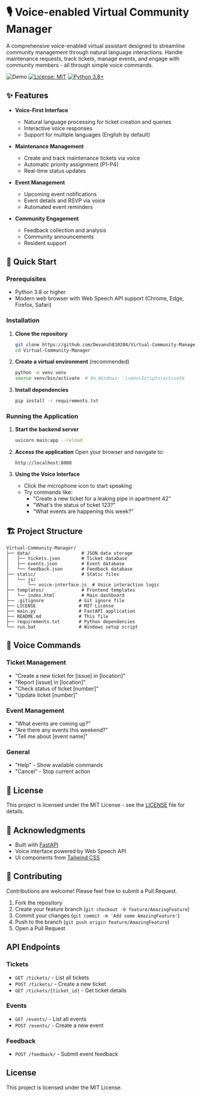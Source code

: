 # 🎙️ Voice-enabled Virtual Community Manager

A comprehensive voice-enabled virtual assistant designed to streamline community management through natural language interactions. Handle maintenance requests, track tickets, manage events, and engage with community members - all through simple voice commands.

![Demo](https://img.shields.io/badge/Demo-Available-success)
[![License: MIT](https://img.shields.io/badge/License-MIT-yellow.svg)](https://opensource.org/licenses/MIT)
[![Python 3.8+](https://img.shields.io/badge/Python-3.8+-blue.svg)](https://www.python.org/downloads/)

## ✨ Features

- **Voice-First Interface**
  - Natural language processing for ticket creation and queries
  - Interactive voice responses
  - Support for multiple languages (English by default)

- **Maintenance Management**
  - Create and track maintenance tickets via voice
  - Automatic priority assignment (P1-P4)
  - Real-time status updates

- **Event Management**
  - Upcoming event notifications
  - Event details and RSVP via voice
  - Automated event reminders

- **Community Engagement**
  - Feedback collection and analysis
  - Community announcements
  - Resident support

## 🚀 Quick Start

### Prerequisites
- Python 3.8 or higher
- Modern web browser with Web Speech API support (Chrome, Edge, Firefox, Safari)

### Installation

1. **Clone the repository**
   ```bash
   git clone https://github.com/Devansh810204/Virtual-Community-Manager.git
   cd Virtual-Community-Manager
   ```

2. **Create a virtual environment** (recommended)
   ```bash
   python -m venv venv
   source venv/bin/activate  # On Windows: .\venv\Scripts\activate
   ```

3. **Install dependencies**
   ```bash
   pip install -r requirements.txt
   ```

### Running the Application

1. **Start the backend server**
   ```bash
   uvicorn main:app --reload
   ```

2. **Access the application**
   Open your browser and navigate to:
   ```
   http://localhost:8000
   ```

3. **Using the Voice Interface**
   - Click the microphone icon to start speaking
   - Try commands like:
     - "Create a new ticket for a leaking pipe in apartment 42"
     - "What's the status of ticket 123?"
     - "What events are happening this week?"

## 🏗️ Project Structure

```
Virtual-Community-Manager/
├── data/                   # JSON data storage
│   ├── tickets.json        # Ticket database
│   ├── events.json         # Event database
│   └── feedback.json       # Feedback database
├── static/                 # Static files
│   └── js/
│       └── voice-interface.js  # Voice interaction logic
├── templates/              # Frontend templates
│   └── index.html          # Main dashboard
├── .gitignore             # Git ignore file
├── LICENSE                # MIT License
├── main.py                # FastAPI application
├── README.md              # This file
├── requirements.txt       # Python dependencies
└── run.bat                # Windows setup script
```

## 🤖 Voice Commands

### Ticket Management
- "Create a new ticket for [issue] in [location]"
- "Report [issue] in [location]"
- "Check status of ticket [number]"
- "Update ticket [number]"

### Event Management
- "What events are coming up?"
- "Are there any events this weekend?"
- "Tell me about [event name]"

### General
- "Help" - Show available commands
- "Cancel" - Stop current action

## 📝 License

This project is licensed under the MIT License - see the [LICENSE](LICENSE) file for details.

## 🙏 Acknowledgments

- Built with [FastAPI](https://fastapi.tiangolo.com/)
- Voice interface powered by Web Speech API
- UI components from [Tailwind CSS](https://tailwindcss.com/)

## 🤝 Contributing

Contributions are welcome! Please feel free to submit a Pull Request.

1. Fork the repository
2. Create your feature branch (`git checkout -b feature/AmazingFeature`)
3. Commit your changes (`git commit -m 'Add some AmazingFeature'`)
4. Push to the branch (`git push origin feature/AmazingFeature`)
5. Open a Pull Request

## API Endpoints

### Tickets
- `GET /tickets/` - List all tickets
- `POST /tickets/` - Create a new ticket
- `GET /tickets/{ticket_id}` - Get ticket details

### Events
- `GET /events/` - List all events
- `POST /events/` - Create a new event

### Feedback
- `POST /feedback/` - Submit event feedback

## License

This project is licensed under the MIT License.
